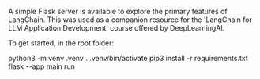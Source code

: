 A simple Flask server is available to explore the primary features of LangChain. 
This was used as a companion resource for the 'LangChain for LLM Application Development' course offered by DeepLearningAI.

To get started, in the root folder:

python3 -m venv .venv
. .venv/bin/activate
pip3 install -r requirements.txt
flask --app main run
